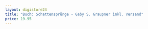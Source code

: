 ```yaml
---
layout: digistore24
title: "Buch: Schattensprünge - Gaby S. Graupner inkl. Versand"
price: 19.95
---
```

